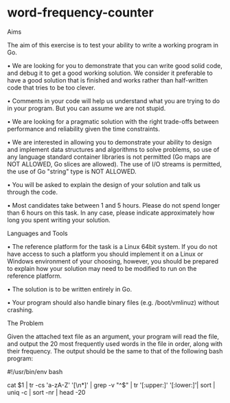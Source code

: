 # word-frequency-counter

Aims

The aim of this exercise is to test your ability to write a working program in Go.

• We are looking for you to demonstrate that you can write good solid code, and debug it to get a good working solution.
We consider it preferable to have a good solution that is finished and works rather than half-written code that tries to
be too clever.

• Comments in your code will help us understand what you are trying to do in your program. But you can assume we are not
stupid.

• We are looking for a pragmatic solution with the right trade-offs between performance and reliability given the time
constraints.

• We are interested in allowing you to demonstrate your ability to design and implement data structures and algorithms
to solve problems, so use of any language standard container libraries is not permitted (Go maps are NOT ALLOWED, Go
slices are allowed). The use of I/O streams is permitted, the use of Go "string" type is NOT ALLOWED.

• You will be asked to explain the design of your solution and talk us through the code.

• Most candidates take between 1 and 5 hours. Please do not spend longer than 6 hours on this task. In any case, please
indicate approximately how long you spent writing your solution.

Languages and Tools

• The reference platform for the task is a Linux 64bit system. If you do not have access to such a platform you should
implement it on a Linux or Windows environment of your choosing, however, you should be prepared to explain how your
solution may need to be modified to run on the reference platform.

• The solution is to be written entirely in Go.

• Your program should also handle binary files (e.g. /boot/vmlinuz) without crashing.

The Problem

Given the attached text file as an argument, your program will read the file, and output the 20 most frequently used
words in the file in order, along with their frequency. The output should be the same to that of the following bash
program:

#!/usr/bin/env bash

cat $1 | tr -cs 'a-zA-Z' '[\n*]' | grep -v "^$" | tr '[:upper:]' '[:lower:]'| sort | uniq -c | sort -nr | head -20